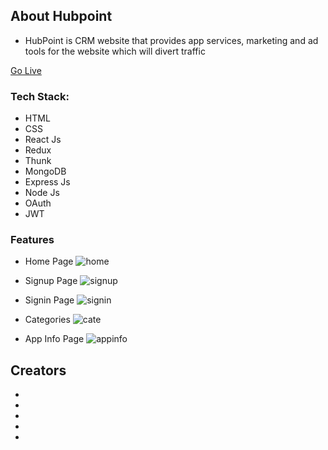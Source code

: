 ## About Hubpoint
- HubPoint is CRM website that provides app services, marketing and ad tools for the website which will divert traffic

[Go Live](hubpoint-aman-109.vercel.app/)

### Tech Stack:
- HTML
- CSS
- React Js
- Redux
- Thunk
- MongoDB
- Express Js
- Node Js
- OAuth
- JWT


### Features

- Home Page
![home](https://www.linkpicture.com/q/home_21.png)

- Signup Page
![signup](https://www.linkpicture.com/q/signup.png)

- Signin Page
![signin](https://www.linkpicture.com/q/signin.png)

- Categories
![cate](https://www.linkpicture.com/q/catagory.png)

- App Info Page
![appinfo](https://www.linkpicture.com/q/signleProd.png)

## Creators
- []()
- []()
- []()
- []()
- []()

